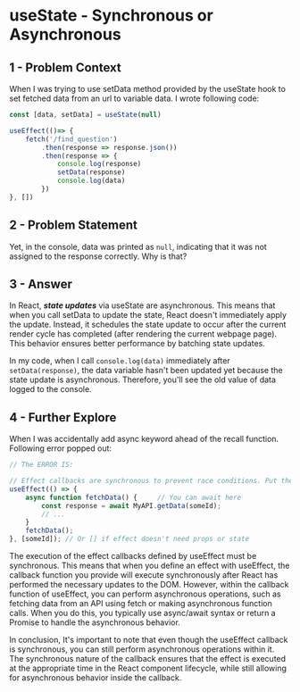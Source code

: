 # useState - Synchronous or Asynchronous

## 1 - Problem Context
When I was trying to use setData method provided by the useState hook to set fetched data from an url to variable data.
I wrote following code:
```javascript
const [data, setData] = useState(null)

useEffect(()=> {
    fetch('/find_question')
        .then(response => response.json())
        .then(response => {
            console.log(response)
            setData(response)
            console.log(data)
        })
}, [])
```

## 2 - Problem Statement
Yet, in the console, data was printed as `null`, indicating that it was not assigned to the response correctly.
Why is that?

## 3 - Answer
In React, _**state updates**_ via useState are asynchronous. This means that when you call setData to update the state, React 
doesn't immediately apply the update. Instead, it schedules the state update to occur after the current render cycle has 
completed (after rendering the current webpage page). This behavior ensures better performance by batching state updates.

In my code, when I call `console.log(data)` immediately after `setData(response)`, the data variable hasn't been updated
yet because the state update is asynchronous. Therefore, you'll see the old value of data logged to the console.

## 4 - Further Explore
When I was accidentally add async keyword ahead of the recall function. Following error popped out:
```javascript
// The ERROR IS:

// Effect callbacks are synchronous to prevent race conditions. Put the async function inside:
useEffect(() => {   
    async function fetchData() {     // You can await here     
        const response = await MyAPI.getData(someId);     
        // ...
    }   
    fetchData();
}, [someId]); // Or [] if effect doesn't need props or state
```
The execution of the effect callbacks defined by useEffect must be synchronous. This means that when you define an effect with 
useEffect, the callback function you provide will execute synchronously after React has performed the necessary updates 
to the DOM. However, within the callback function of useEffect, you can perform asynchronous operations, such as fetching data from 
an API using fetch or making asynchronous function calls. When you do this, you typically use async/await syntax or return 
a Promise to handle the asynchronous behavior.

In conclusion, It's important to note that even though the useEffect callback is synchronous, you can still perform asynchronous
operations within it. The synchronous nature of the callback ensures that the effect is executed at the appropriate time
in the React component lifecycle, while still allowing for asynchronous behavior inside the callback.

